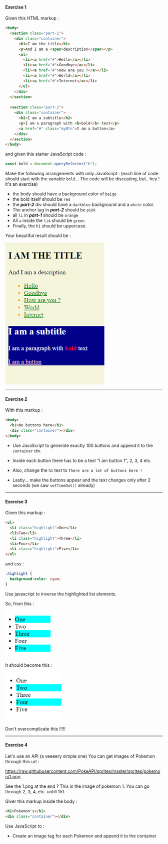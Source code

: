 #### Exercise 1

Given this HTML markup :

```html
<body>
  <section class="part-1">
    <div class="container">
      <h1>I am the title</h1>
      <p>And I am a <span>description</span></p>
      <ul>
        <li><a href="#">Hello</a></li>
        <li><a href="#">Goodbye</a></li>
        <li><a href="#">How are you ?</a></li>
        <li><a href="#">World</a></li>
        <li><a href="#">Internet</a></li>
      </ul>
    </div>
  </section>

  <section class="part-2">
    <div class="container">
      <h2>I am a subtitle</h2>
      <p>I am a paragraph with <b>bold</b> text</p>
      <a href="#" class="myBtn">I am a button</a>
    </div>
  </section>
</body>
```

and given this starter JavaScript code :

```js
const bold = document.querySelector("b");
```

Make the following arrangements with only JavaScript :
(each line of code should start with the variable `bold`... The code will be discusting, but.. hey ! it's an exercise)

- the body should have a background color of `beige`
- the bold itself should be `red`
- the **_part-2_** div should have a `darkblue` background and a `white` color.
- The anchor tag in **_part-2_** should be `pink`
- all `li` in **_part-1_** should be `orange`
- All `a` inside the `li`s should be `green`
- Finally, the `h1` should be uppercase.

Your beautiful result should be :

![Alt text](image-6.png)

---

#### Exercise 2

With this markup :

```html
<body>
  <h1>No buttons here</h1>
  <div class="container"></div>
</body>
```

- Use JavaScript to generate exactly 100 buttons and append it to the `container` div.

- Inside each button there has to be a text "I am button 1", 2, 3, 4 etc.

- Also, change the `h1` text to `There are a lot of buttons here !`

- Lastly... make the buttons appear and the text changes only after 2 seconds (we saw `setTimeOut()` already)

---

#### Exercise 3

Given this markup :

```html
<ul>
  <li class="highlight">One</li>
  <li>Two</li>
  <li class="highlight">Three</li>
  <li>Four</li>
  <li class="highlight">Five</li>
</ul>
```

and css :

```css
.highlight {
  background-color: cyan;
}
```

Use javascript to inverse the highlighted list elements.

So, from this :

![](image-7.png)

It should become this :

![Alt text](image-8.png)

Don't overcomplicate this !!!!!

---

#### Exercise 4

Let's use an API (a veeeery simple one)
You can get images of Pokemon through this url :

https://raw.githubusercontent.com/PokeAPI/sprites/master/sprites/pokemon/1.png

See the 1.png at the end ? This is the image of pokemon 1. You can go through 2, 3, 4, etc. untill 151.

Giver this markup inside the body :

```html
<h1>Pokemon's</h1>
<div class="container"></div>
```

Use JavaScript to :

- Create an image tag for each Pokemon and append it to the container
